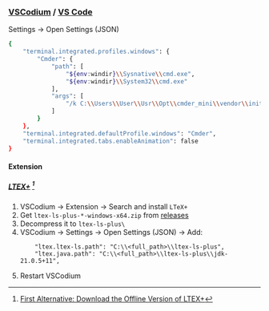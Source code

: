 ### [VSCodium](https://vscodium.com/) / [VS Code](https://code.visualstudio.com)

Settings → Open Settings (JSON)

```sh
{
    "terminal.integrated.profiles.windows": {
        "Cmder": {
            "path": [
                "${env:windir}\\Sysnative\\cmd.exe",
                "${env:windir}\\System32\\cmd.exe"
            ],
            "args": [
                "/k C:\\Users\\User\\Usr\\Opt\\cmder_mini\\vendor\\init.bat"
            ]
        }
    },
    "terminal.integrated.defaultProfile.windows": "Cmder",
    "terminal.integrated.tabs.enableAnimation": false
}
```

#### Extension

##### [LTEX+](https://github.com/ltex-plus/ltex-ls-plus) [^1]

1. VSCodium → Extension → Search and install `LTeX+`
2. Get `ltex-ls-plus-*-windows-x64.zip` from [releases](https://github.com/ltex-plus/ltex-ls-plus/releases)
3. Decompress it to `ltex-ls-plus\`
4. VSCodium → Settings → Open Settings (JSON) → Add:
    ```
        "ltex.ltex-ls.path": "C:\\<full_path>\\ltex-ls-plus",
        "ltex.java.path": "C:\\<full_path>\\ltex-ls-plus\\jdk-21.0.5+11",
    ```
5. Restart VSCodium

[^1]: [First Alternative: Download the Offline Version of LTEX+](https://ltex-plus.github.io/ltex-plus/vscode-ltex-plus/installation-usage-vscode-ltex-plus.html#first-alternative-download-the-offline-version-of-ltex)